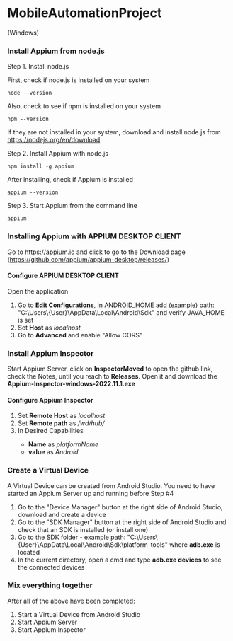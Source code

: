 # MobileAutomationProject

(Windows)

<h3>Install Appium from node.js</h3>

Step 1. Install node.js

First, check if node.js is installed on your system
```
node --version
```
Also, check to see if npm is installed on your system
```
npm --version
```
If they are not installed in your system, download and install node.js from https://nodejs.org/en/download

Step 2. Install Appium with node.js

```
npm install -g appium
```
After installing, check if Appium is installed
```
appium --version
```

Step 3. Start Appium from the command line

```
appium
```

<h3>Installing Appium with APPIUM DESKTOP CLIENT</h3>

Go to https://appium.io and click to go to the Download page (https://github.com/appium/appium-desktop/releases/)

<h4>Configure APPIUM DESKTOP CLIENT</h4>
Open the application
<ol>
   <li>Go to <b>Edit Configurations</b>, in ANDROID_HOME add (example) path: "C:\Users\{User}\AppData\Local\Android\Sdk" and verify JAVA_HOME is set</li>
   <li>Set <b>Host</b> as <i>localhost</i></li>
   <li>Go to <b>Advanced</b> and enable "Allow CORS"</li> 
</ol>
   
<h3>Install Appium Inspector</h3>
Start Appium Server, click on <b>InspectorMoved</b> to open the github link, check the Notes, until you reach to <b>Releases</b>. Open it and download the <b>Appium-Inspector-windows-2022.11.1.exe</b>

<h4>Configure Appium Inspector</h4>
<ol>
   <li>Set <b>Remote Host</b> as <i>localhost</i></li>
   <li>Set <b>Remote path</b> as <i>/wd/hub/</i></li>
   <li>In Desired Capabilities</li>
   <ul>
      <li><b>Name</b> as <i>platformName</i></li>
      <li><b>value</b> as <i>Android</i> <br></li>
   </ul>
</ol>
   
<h3>Create a Virtual Device</h3>
A Virtual Device can be created from Android Studio. You need to have started an Appium Server up and running before Step #4
<ol>
   <li>Go to the "Device Manager" button at the right side of Android Studio, download and create a device</li>
   <li>Go to the "SDK Manager" button at the right side of Android Studio and check that an SDK is installed (or install one)</li>
   <li>Go to the SDK folder - example path: "C:\Users\{User}\AppData\Local\Android\Sdk\platform-tools" where <b>adb.exe</b> is located</li>
   <li>In the current directory, open a cmd and type <b>adb.exe devices</b> to see the connected devices</li>
</ol>
   
<h3>Mix everything together</h3>
After all of the above have been completed:
<ol>
   <li>Start a Virtual Device from Android Studio</li>
   <li>Start Appium Server</li>
   <li>Start Appium Inspector</li>
</ol>
